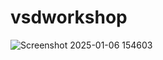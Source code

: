 # vsdworkshop


![Screenshot 2025-01-06 154603](https://github.com/user-attachments/assets/66a66cdb-d845-49df-82bf-191c0d99abe2)
